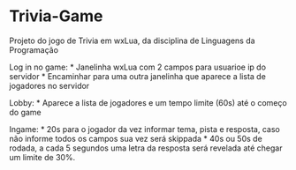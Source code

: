 # Trivia-Game
Projeto do jogo de Trivia em wxLua, da disciplina de Linguagens da Programação

Log in no game:
    * Janelinha wxLua com 2 campos para usuarioe ip do servidor
    * Encaminhar para uma outra janelinha que aparece a lista de jogadores no servidor

Lobby:
    * Aparece a lista de jogadores e um tempo limite (60s) até o começo do game

Ingame:
    * 20s para o jogador da vez informar tema, pista e resposta, caso não informe todos os campos sua vez será skippada
    * 40s ou 50s de rodada, a cada 5 segundos uma letra da resposta será revelada até chegar um limite de 30%.
